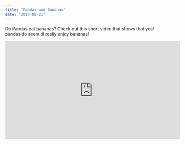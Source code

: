 ```yaml
---
title: "Pandas and Bananas"
date: "2017-08-21"
---
```

Do Pandas eat bananas? Check out this short video that shows that yes! pandas do seem til really enjoy bananas! 
<iframe width="560" height="315" src="https://www.youtube.com/embed/4SZl1r2O_bY" frameborder="0" allowfullscreen></iframe>
